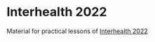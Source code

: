 # Interhealth 2022
Material for practical lessons of [Interhealth 2022](https://www.crs4.it/interhealth2022/)

